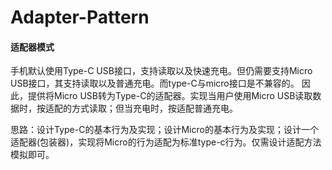 # Adapter-Pattern


#### 适配器模式
手机默认使用Type-C USB接口，支持读取以及快速充电。但仍需要支持Micro USB接口，其支持读取以及普通充电。而type-C与micro接口是不兼容的。
因此，提供将Micro USB转为Type-C的适配器。实现当用户使用Micro USB读取数据时，按适配的方式读取；但当充电时，按适配普通充电。  

思路：设计Type-C的基本行为及实现；设计Micro的基本行为及实现；设计一个适配器(包装器)，实现将Micro的行为适配为标准type-c行为。仅需设计适配方法模拟即可。
